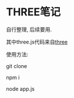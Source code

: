 # THREE笔记

自行整理, 后续要用.

其中three.js代码来自[three](https://github.com/mrdoob/three.js.git)

使用方法: 

git clone

npm i

node app.js